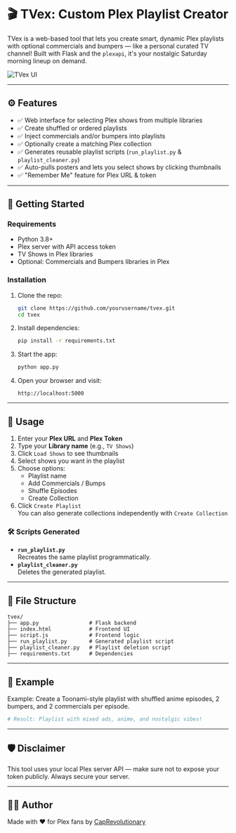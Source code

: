 # 🎬 TVex: Custom Plex Playlist Creator

TVex is a web-based tool that lets you create smart, dynamic Plex playlists with optional commercials and bumpers — like a personal curated TV channel! Built with Flask and the `plexapi`, it's your nostalgic Saturday morning lineup on demand.

![TVex UI](https://i.imgur.com/XxxPlaceholder.png) <!-- Replace with actual screenshot URL -->

---

## ⚙️ Features

- ✅ Web interface for selecting Plex shows from multiple libraries
- ✅ Create shuffled or ordered playlists
- ✅ Inject commercials and/or bumpers into playlists
- ✅ Optionally create a matching Plex collection
- ✅ Generates reusable playlist scripts (`run_playlist.py` & `playlist_cleaner.py`)
- ✅ Auto-pulls posters and lets you select shows by clicking thumbnails
- ✅ "Remember Me" feature for Plex URL & token

---

## 🚀 Getting Started

### Requirements

- Python 3.8+
- Plex server with API access token
- TV Shows in Plex libraries
- Optional: Commercials and Bumpers libraries in Plex

### Installation

1. Clone the repo:
   ```bash
   git clone https://github.com/yourusername/tvex.git
   cd tvex
   ```

2. Install dependencies:
   ```bash
   pip install -r requirements.txt
   ```

3. Start the app:
   ```bash
   python app.py
   ```

4. Open your browser and visit:  
   ```
   http://localhost:5000
   ```

---

## 🧠 Usage

1. Enter your **Plex URL** and **Plex Token**
2. Type your **Library name** (e.g., `TV Shows`)
3. Click `Load Shows` to see thumbnails
4. Select shows you want in the playlist
5. Choose options:
   - Playlist name
   - Add Commercials / Bumps
   - Shuffle Episodes
   - Create Collection
6. Click `Create Playlist`  
   You can also generate collections independently with `Create Collection`

### 🛠 Scripts Generated

- **`run_playlist.py`**  
  Recreates the same playlist programmatically.
- **`playlist_cleaner.py`**  
  Deletes the generated playlist.

---

## 📁 File Structure

```
tvex/
├── app.py                # Flask backend
├── index.html            # Frontend UI
├── script.js             # Frontend logic
├── run_playlist.py       # Generated playlist script
├── playlist_cleaner.py   # Playlist deletion script
├── requirements.txt      # Dependencies
```

---

## 🧪 Example

Example: Create a Toonami-style playlist with shuffled anime episodes, 2 bumpers, and 2 commercials per episode.

```bash
# Result: Playlist with mixed ads, anime, and nostalgic vibes!
```

---


## 🛡️ Disclaimer

This tool uses your local Plex server API — make sure not to expose your token publicly. Always secure your server.

---

## 🧑‍💻 Author

Made with ❤️ for Plex fans by [CapRevolutionary](https://github.com/yourusername)
